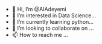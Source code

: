 - 👋 Hi, I’m @AIAdeyemi
- 👀 I’m interested in Data Science...
- 🌱 I’m currently learning python...
- 💞️ I’m looking to collaborate on ...
- 📫 How to reach me ...

<!---
AIAdeyemi/AIAdeyemi is a ✨ special ✨ repository because its `README.md` (this file) appears on your GitHub profile.
You can click the Preview link to take a look at your changes.
--->
